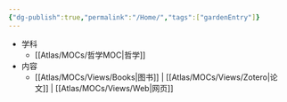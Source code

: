 ```yaml
---
{"dg-publish":true,"permalink":"/Home/","tags":["gardenEntry"]}
---
```




- 学科
	- [[Atlas/MOCs/哲学MOC\|哲学]]
- 内容
	- [[Atlas/MOCs/Views/Books\|图书]] | [[Atlas/MOCs/Views/Zotero\|论文]] | [[Atlas/MOCs/Views/Web\|网页]] 
